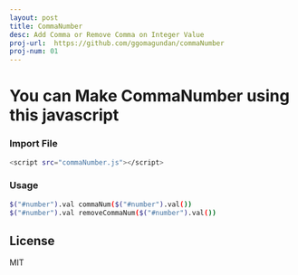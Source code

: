 ```yaml
---
layout: post
title: CommaNumber
desc: Add Comma or Remove Comma on Integer Value
proj-url:  https://github.com/ggomagundan/commaNumber
proj-num: 01
---
```



# You can Make CommaNumber using this javascript

### Import File
```sh
<script src="commaNumber.js"></script>
```

### Usage
```sh
$("#number").val commaNum($("#number").val())
$("#number").val removeCommaNum($("#number").val())
```



License
----

MIT


